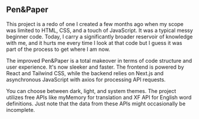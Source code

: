 ## Pen&Paper

This project is a redo of one I created a few months ago when my scope was limited to HTML, CSS, and a touch of JavaScript. It was a typical messy beginner code. Today, I carry a significantly broader reservoir of knowledge with me, and it hurts me every time I look at that code but I guess it was part of the process to get where I am now.

The improved Pen&Paper is a total makeover in terms of code structure and user experience. It's now sleeker and faster. The frontend is powered by React and Tailwind CSS, while the backend relies on Next.js and asynchronous JavaScript with axios for processing API requests.

You can choose between dark, light, and system themes. The project utilizes free APIs like myMemory for translation and XF API for English word definitions. Just note that the data from these APIs might occasionally be incomplete.
